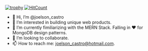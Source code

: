 [![trophy](https://github-profile-trophy.vercel.app/?username=joelsoncastro)](https://github.com/ryo-ma/github-profile-trophy)
[![HitCount](http://hits.dwyl.com/{username}/{joelsoncastro}.svg)](http://hits.dwyl.com/{joelsoncastro}/{joelsoncastro})

- 👋 Hi, I’m @joelson_castro
- 👀 I’m interested in building unique web products.
- 🌱 I’m currently fimiliarizing with the MERN Stack. Falling in ❤️  for MongoDB design patterns.
- 💞️ I’m looking to collaborate.
- 📫 How to reach me: joelson_castro@hotmail.com.

<!---
joelsoncastro/joelsoncastro is a ✨ special ✨ repository because its `README.md` (this file) appears on your GitHub profile.
You can click the Preview link to take a look at your changes.
--->




